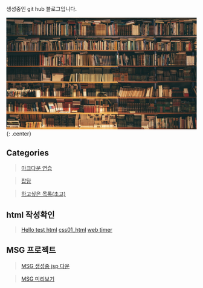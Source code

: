 생성중인 git hub 블로그입니다. 


![main](/Image/library.png){: .center}


## Categories

> [마크다운 연습](Practice/MDPratice.md)

> [잡담](Board/board_reademe.md)

> [하고싶은 목록(초고)](Board/DoAnything.md)

## html 작성확인
> [Hello test html](Practice/hello.html)
> [css01_html](Practice/css01.html)
> [web timer](Practice/timer.html)

## MSG 프로젝트
> [MSG 생성중 jsp 다운](Practice/0401.jsp)

> [MSG 미리보기](Practice/0401.html)

